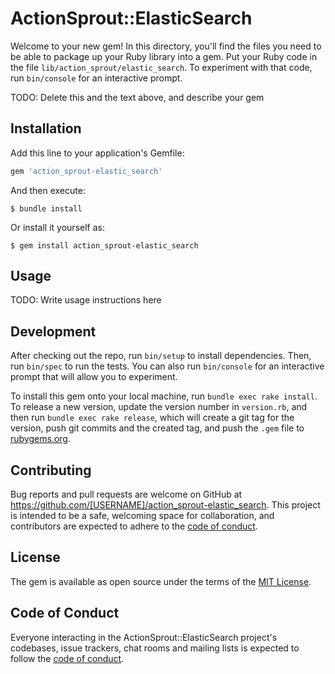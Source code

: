 # ActionSprout::ElasticSearch

Welcome to your new gem! In this directory, you'll find the files you need to be able to package up your Ruby library into a gem. Put your Ruby code in the file `lib/action_sprout/elastic_search`. To experiment with that code, run `bin/console` for an interactive prompt.

TODO: Delete this and the text above, and describe your gem

## Installation

Add this line to your application's Gemfile:

```ruby
gem 'action_sprout-elastic_search'
```

And then execute:

    $ bundle install

Or install it yourself as:

    $ gem install action_sprout-elastic_search

## Usage

TODO: Write usage instructions here

## Development

After checking out the repo, run `bin/setup` to install dependencies. Then, run `bin/spec` to run the tests. You can also run `bin/console` for an interactive prompt that will allow you to experiment.

To install this gem onto your local machine, run `bundle exec rake install`. To release a new version, update the version number in `version.rb`, and then run `bundle exec rake release`, which will create a git tag for the version, push git commits and the created tag, and push the `.gem` file to [rubygems.org](https://rubygems.org).

## Contributing

Bug reports and pull requests are welcome on GitHub at https://github.com/[USERNAME]/action_sprout-elastic_search. This project is intended to be a safe, welcoming space for collaboration, and contributors are expected to adhere to the [code of conduct](https://github.com/[USERNAME]/action_sprout-elastic_search/blob/main/CODE_OF_CONDUCT.md).

## License

The gem is available as open source under the terms of the [MIT License](https://opensource.org/licenses/MIT).

## Code of Conduct

Everyone interacting in the ActionSprout::ElasticSearch project's codebases, issue trackers, chat rooms and mailing lists is expected to follow the [code of conduct](https://github.com/[USERNAME]/action_sprout-elastic_search/blob/main/CODE_OF_CONDUCT.md).
